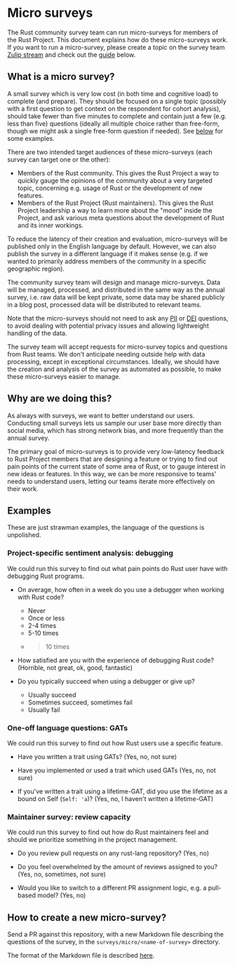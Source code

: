 # Micro surveys

The Rust community survey team can run micro-surveys for members of the Rust Project. This document explains how do these micro-surveys work. If you want to run a micro-survey, please create a topic on the survey team [Zulip stream](https://rust-lang.zulipchat.com/#narrow/stream/402479-t-community.2Frust-survey)
and check out the [guide](#how-to-create-a-new-micro-survey) below.

## What is a micro survey?

A small survey which is very low cost (in both time and cognitive load) to complete (and prepare). They should be focused on a single topic (possibly with a first question to get context on the respondent for cohort analysis), should take fewer than five minutes to complete and contain just a few (e.g. less than five) questions (ideally all multiple choice rather than free-form, though we might ask a single free-form question if needed). See [below](#examples) for some examples.

There are two intended target audiences of these micro-surveys (each survey can target one or the other):

- Members of the Rust community. This gives the Rust Project a way to quickly gauge the opinions of the community about a very targeted topic, concerning e.g. usage of Rust or the development of new features.
- Members of the Rust Project (Rust maintainers). This gives the Rust Project leadership a way to learn more about the "mood" inside the Project, and ask various meta questions about the development of Rust and its inner workings.

To reduce the latency of their creation and evaluation, micro-surveys will be published only in the English language by
default. However, we can also publish the survey in a different language if it makes sense (e.g. if we wanted to
primarily address members of the community in a specific geographic region).

The community survey team will design and manage micro-surveys. Data will be managed, processed, and distributed in the same way as the annual survey, i.e. raw data will be kept private, some data may be shared publicly in a blog post, processed data will be distributed to relevant teams.

Note that the micro-surveys should not need to ask any [PII](https://en.wikipedia.org/wiki/Personal_data) or [DEI](https://en.wikipedia.org/wiki/Diversity,_equity,_and_inclusion) questions, to avoid dealing with potential privacy issues and allowing lightweight handling of the data.

The survey team will accept requests for micro-survey topics and questions from Rust teams. We don't anticipate needing outside help with data processing, except in exceptional circumstances. Ideally, we should have the creation and analysis of the survey as automated as possible, to make these micro-surveys easier to manage.

## Why are we doing this?

As always with surveys, we want to better understand our users. Conducting small surveys lets us sample our user base more directly than social media, which has strong network bias, and more frequently than the annual survey.

The primary goal of micro-surveys is to provide very low-latency feedback to Rust Project members that are designing a feature or trying to find out pain points of the current state of some area of Rust, or to gauge interest in new ideas or features. In this way, we can be more responsive to teams' needs to understand users, letting our teams iterate more effectively on their work.

## Examples

These are just strawman examples, the language of the questions is unpolished.

### Project-specific sentiment analysis: debugging

We could run this survey to find out what pain points do Rust user have with debugging Rust programs.

* On average, how often in a week do you use a debugger when working with Rust code?
    - Never
    - Once or less
    - 2-4 times
    - 5-10 times
    - > 10 times

* How satisfied are you with the experience of debugging Rust code? (Horrible, not great, ok, good, fantastic)

* Do you typically succeed when using a debugger or give up?
    - Usually succeed
    - Sometimes succeed, sometimes fail
    - Usually fail

### One-off language questions: GATs

We could run this survey to find out how Rust users use a specific feature.

* Have you written a trait using GATs? (Yes, no, not sure)

* Have you implemented or used a trait which used GATs (Yes, no, not sure)

* If you've written a trait using a lifetime-GAT, did you use the lifetime as a bound on Self (`Self: 'a`)? (Yes, no, I haven't written a lifetime-GAT)

### Maintainer survey: review capacity

We could run this survey to find out how do Rust maintainers feel and should we prioritize
something in the project management.

* Do you review pull requests on any rust-lang repository? (Yes, no)

* Do you feel overwhelmed by the amount of reviews assigned to you? (Yes, no, sometimes, not sure)

* Would you like to switch to a different PR assignment logic, e.g. a pull-based model? (Yes, no)


## How to create a new micro-survey?
Send a PR against this repository, with a new Markdown file describing the questions of the survey, in the `surveys/micro/<name-of-survey>` directory.

The format of the Markdown file is described [here](surveys/notes/reference.md).
